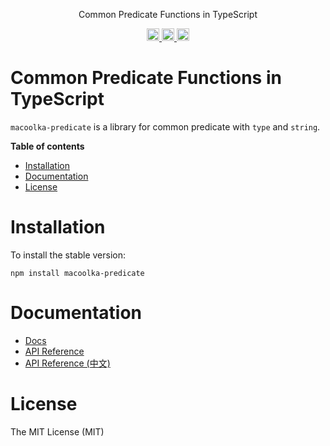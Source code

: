 <p align="center">
Common Predicate Functions in TypeScript
</p>

<p align="center">
  <a href="https://travis-ci.org/macoolka/macoolka-predicate">
    <img src="https://img.shields.io/travis/macoolka/macoolka-predicate/master.svg?style=flat-square" alt="build status" height="20">
  </a>
  <a href="https://david-dm.org/macoolka-predicate">
    <img src="https://img.shields.io/david/macoolka/macoolka-predicate.svg?style=flat-square" alt="dependency status" height="20">
  </a>
  <a href="https://www.npmjs.com/package/macoolka-predicate">
    <img src="https://img.shields.io/npm/dm/macoolka-predicate.svg" alt="npm downloads" height="20">
  </a>
</p>

# Common Predicate Functions in TypeScript

`macoolka-predicate` is a library for common predicate with `type` and `string`.


**Table of contents**

- [Installation](#installation)
- [Documentation](#documentation)
- [License](#license)

<!-- END doctoc generated TOC please keep comment here to allow auto update -->

# Installation

To install the stable version:

```
npm install macoolka-predicate
```


# Documentation

- [Docs](https://macoolka.github.io/macoolka-predicate)
- [API Reference](https://macoolka.github.io/macoolka-predicate/docs/Modules)
- [API Reference (中文)](https://macoolka.github.io/macoolka-predicate/docs/模块)


# License

The MIT License (MIT)
